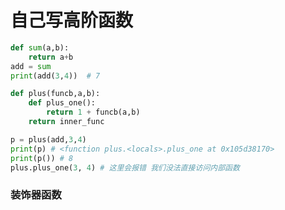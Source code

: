 # 自己写高阶函数 

``` python
def sum(a,b):
    return a+b
add = sum
print(add(3,4))  # 7
```

``` python
def plus(funcb,a,b):
    def plus_one():
        return 1 + funcb(a,b)
    return inner_func

p = plus(add,3,4)
print(p) # <function plus.<locals>.plus_one at 0x105d38170>
print(p()) # 8
plus.plus_one(3, 4) # 这里会报错 我们没法直接访问内部函数
```



### 装饰器函数